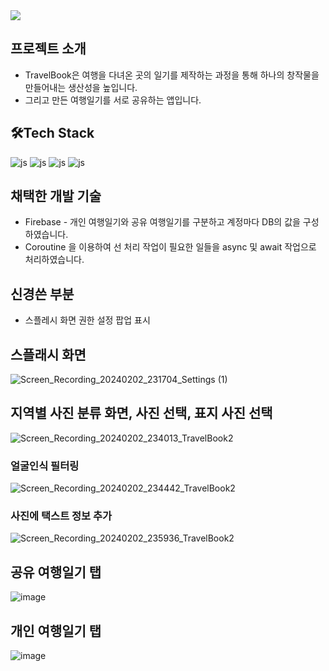 <img src="https://capsule-render.vercel.app/api?type=waving&color=538c8f&height=200&section=header&text=TravelBook,여행일기공유서비스앱&fontSize=40&fontColor=ffffff"/>

<h2>프로젝트 소개</h2>

* TravelBook은 여행을 다녀온 곳의 일기를 제작하는 과정을 통해 하나의 창작물을 만들어내는 생산성을 높입니다.
* 그리고 만든 여행일기를 서로 공유하는 앱입니다.

## 🛠️Tech Stack

![js](https://img.shields.io/badge/Android-3DDC84?style=for-the-badge&logo=android&logoColor=white)
![js](https://img.shields.io/badge/Kotlin-0095D5?&style=for-the-badge&logo=kotlin&logoColor=white?style=for-the-badge&logo=JavaScript&logoColor=white)
![js](https://img.shields.io/badge/Firebase-039BE5?style=for-the-badge&logo=Firebase&logoColor=white)
![js](https://img.shields.io/badge/Figma-F24E1E?style=for-the-badge&logo=figma&logoColor=white)

## 채택한 개발 기술

* Firebase - 개인 여행일기와 공유 여행일기를 구분하고 계정마다 DB의 값을 구성하였습니다.
* Coroutine 을 이용하여 선 처리 작업이 필요한 일들을 async 및 await 작업으로 처리하였습니다.

## 신경쓴 부분
* 스플레시 화면 권한 설정 팝업 표시

## 스플래시 화면
![Screen_Recording_20240202_231704_Settings (1)](https://github.com/BPT0/TravelBook2/assets/81085595/f8b611ab-2e78-446a-be7a-f9fbc34abacf)

## 지역별 사진 분류 화면, 사진 선택, 표지 사진 선택
![Screen_Recording_20240202_234013_TravelBook2](https://github.com/BPT0/TravelBook2/assets/81085595/aa112cb3-2979-4e42-9c29-27793af2400e)

### 얼굴인식 필터링
![Screen_Recording_20240202_234442_TravelBook2](https://github.com/BPT0/TravelBook2/assets/81085595/a13de2d0-4c7f-4733-b286-7a845cb72935)

### 사진에 택스트 정보 추가
![Screen_Recording_20240202_235936_TravelBook2](https://github.com/BPT0/TravelBook2/assets/81085595/57df9476-98fb-4568-ab04-2ea1f9cedd96)

## 공유 여행일기 탭
![image](https://github.com/BPT0/TravelBook2/assets/81085595/f63ddff7-16c4-44b1-b193-d824d1c93715)

## 개인 여행일기 탭
![image](https://github.com/BPT0/TravelBook2/assets/81085595/d2898309-9a3b-48c5-ac06-8c3f74e0fe55)

